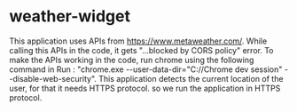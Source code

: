 # weather-widget

This application uses APIs from https://www.metaweather.com/.
While calling this APIs in the code, it gets "...blocked by CORS policy" error. To make the APIs working in the code, run chrome using the following command in Run :
   "chrome.exe --user-data-dir="C://Chrome dev session" --disable-web-security".
This application detects the current location of the user, for that it needs HTTPS protocol. so we run the application in HTTPS protocol.
